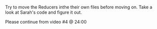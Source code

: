 Try to move the Reducers inthe their own files before moving on. Take a look at Sarah's code and figure it out.

Please continue from video #4 @ 24:00